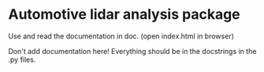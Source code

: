 # Automotive lidar analysis package

Use and read the documentation in doc. (open index.html in browser)

Don't add documentation here! Everything should be in the docstrings in the .py files.

